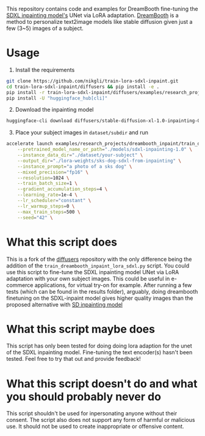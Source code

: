 This repository contains code and examples for DreamBooth fine-tuning the [SDXL inpainting model's](https://huggingface.co/diffusers/stable-diffusion-xl-1.0-inpainting-0.1) UNet via LoRA adaptation. 
[DreamBooth](https://arxiv.org/abs/2208.12242) is a method to personalize text2image models like stable diffusion given just a few (3~5) images of a subject.

# Usage

1. Install the requirements
```bash
git clone https://github.com/nikgli/train-lora-sdxl-inpaint.git
cd train-lora-sdxl-inpaint/diffusers && pip install -e .
pip install -r train-lora-sdxl-inpaint/diffusers/examples/research_projects/requirements.txt
pip install -U "huggingface_hub[cli]"
```
2. Download the inpainting model
```bash
huggingface-cli download diffusers/stable-diffusion-xl-1.0-inpainting-0.1 --local-dir ./sdxl-inpainting-1.0 --local-dir-use-symlinks False
```
3. Place your subject images in `dataset/subdir` and run
```bash
accelerate launch examples/research_projects/dreambooth_inpaint/train_dreambooth_inpaint_lora_sdxl.py \
    --pretrained_model_name_or_path="./models/sdxl-inpainting-1.0" \
    --instance_data_dir="./dataset/your-subject" \
    --output_dir="./lora-weights/sks-dog-sdxl-from-inpainting" \
    --instance_prompt="a photo of a sks dog" \
    --mixed_precision="fp16" \
    --resolution=1024 \
    --train_batch_size=1 \
    --gradient_accumulation_steps=4 \
    --learning_rate=1e-4 \
    --lr_scheduler="constant" \
    --lr_warmup_steps=0 \
    --max_train_steps=500 \
    --seed="42" \
```

# What this script does

This is a fork of the [diffusers](https://github.com/huggingface/diffusers) repository with the only difference being the addition of the `train_dreambooth_inpaint_lora_sdxl.py` script. You could use this script to fine-tune the SDXL inpainting model UNet via LoRA adaptation with your own subject images. This could be useful in e-commerce applications, for virtual try-on for example. After running a few tests (which can be found in the results folder), arguably, doing dreambooth finetuning on the SDXL-inpaint model gives higher quality images than the proposed alternative with [SD inpainting model](https://github.com/cryptexis/diffusers/blob/sd_15_inpainting/examples/research_projects/dreambooth_inpaint/train_dreambooth_inpaint_lora.py)

# What this script maybe does

This script has only been tested for doing doing lora adaption for the unet of the SDXL inpainting model. Fine-tuning the text encoder(s) hasn't been tested. Feel free to try that out and provide feedback!

# What this script doesn't do and what you should probably never do
This script shouldn't be used for inpersonating anyone without their consent. The script also does not support any form of harmful or malicious use. It should not be used to create inappropriate or offensive content.